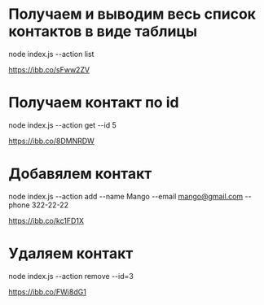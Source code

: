 # Получаем и выводим весь список контактов в виде таблицы

node index.js --action list

https://ibb.co/sFww2ZV

# Получаем контакт по id

node index.js --action get --id 5

https://ibb.co/8DMNRDW

# Добавялем контакт

node index.js --action add --name Mango --email mango@gmail.com --phone 322-22-22

https://ibb.co/kc1FD1X

# Удаляем контакт

node index.js --action remove --id=3

https://ibb.co/FWj8dG1
